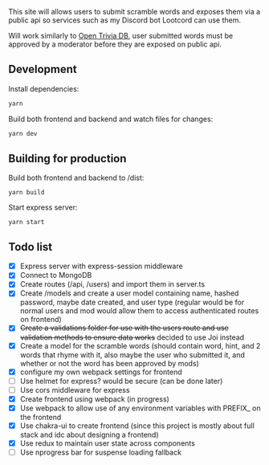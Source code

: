 This site will allows users to submit scramble words and exposes them via a public api so services such as my Discord bot Lootcord can use them.

Will work similarly to [Open Trivia DB](https://opentdb.com/), user submitted words must be approved by a moderator before they are exposed on public api.

## Development
Install dependencies:
```bash
yarn
```

Build both frontend and backend and watch files for changes:
```bash
yarn dev
```

## Building for production

Build both frontend and backend to /dist:
```
yarn build
```

Start express server:
```
yarn start
```

## Todo list

- [x] Express server with express-session middleware
- [x] Connect to MongoDB
- [x] Create routes (/api, /users) and import them in server.ts
- [x] Create /models and create a user model containing name, hashed password, maybe date created, and user type (regular would be for normal users and mod would allow them to access authenticated routes on frontend)
- [x] ~~Create a validations folder for use with the users route and use validation methods to ensure data works~~ decided to use Joi instead
- [x] Create a model for the scramble words (should contain word, hint, and 2 words that rhyme with it, also maybe the user who submitted it, and whether or not the word has been approved by mods)
- [x] configure my own webpack settings for frontend
- [ ] Use helmet for express? would be secure (can be done later)
- [ ] Use cors middleware for express
- [x] Create frontend using webpack (in progress)
- [x] Use webpack to allow use of any environment variables with PREFIX_ on the frontend
- [x] Use chakra-ui to create frontend (since this project is mostly about full stack and idc about designing a frontend)
- [x] Use redux to maintain user state across components
- [ ] Use nprogress bar for suspense loading fallback
